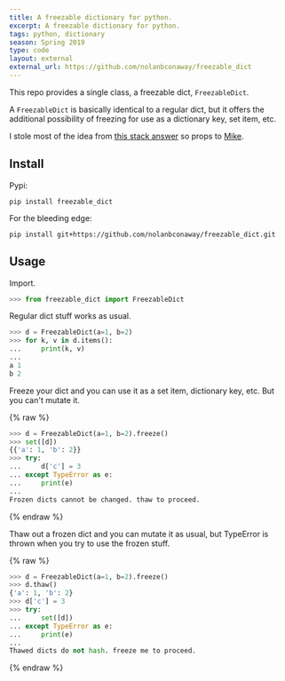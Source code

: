 ```yaml
---
title: A freezable dictionary for python.
excerpt: A freezable dictionary for python.
tags: python, dictionary
season: Spring 2019
type: code
layout: external
external_url: https://github.com/nolanbconaway/freezable_dict
---
```


This repo provides a single class, a freezable dict, `FreezableDict`.

A `FreezableDict` is basically identical to a regular dict, but it offers the
additional possibility of freezing for use as a dictionary key, set item,
etc.

I stole most of the idea from [this stack answer](https://stackoverflow.com/a/2704866) so props
to [Mike](https://github.com/mikegraham).

## Install

Pypi:

```
pip install freezable_dict
```

For the bleeding edge:

```
pip install git+https://github.com/nolanbconaway/freezable_dict.git
```

## Usage

Import.

```python
>>> from freezable_dict import FreezableDict
```

Regular dict stuff works as usual.

```python
>>> d = FreezableDict(a=1, b=2)
>>> for k, v in d.items():
...     print(k, v)
...
a 1
b 2
```

Freeze your dict and you can use it as a set item, dictionary key, etc.
But you can't mutate it.

{% raw %}
```python
>>> d = FreezableDict(a=1, b=2).freeze()
>>> set([d])
{{'a': 1, 'b': 2}}
>>> try:
...     d['c'] = 3
... except TypeError as e:
...     print(e)
...
Frozen dicts cannot be changed. thaw to proceed.
```
{% endraw %}


Thaw out a frozen dict and you can mutate it as usual, but TypeError is
thrown when you try to use the frozen stuff.

{% raw %}
```python
>>> d = FreezableDict(a=1, b=2).freeze()
>>> d.thaw()
{'a': 1, 'b': 2}
>>> d['c'] = 3
>>> try:
...     set([d])
... except TypeError as e:
...     print(e)
...
Thawed dicts do not hash. freeze me to proceed.
```
{% endraw %}
